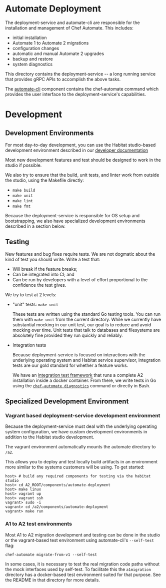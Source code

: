 # Automate Deployment

The deployment-service and automate-cli are responsible for the
installation and management of Chef Automate. This includes:

- initial installation
- Automate 1 to Automate 2 migrations
- configuration changes
- automatic and manual Automate 2 upgrades
- backup and restore
- system diagnostics

This directory contains the deployment-service -- a long running
service that provides gRPC APIs to accomplish the above tasks.

The [automate-cli](../automate-cli) component contains the
chef-automate command which provides the user interface to the
deployment-service's capabilities.

# Development

## Development Environments

For most day-to-day development, you can use the Habitat studio-based
development environment described in our [developer
documentation](../../dev-docs/DEV_ENVIRONMENT)

Most new development features and test should be designed to work in
the studio if possible.

We also try to ensure that the build, unit tests, and linter work from
outside the studio, using the Makefile directly:

- `make build`
- `make unit`
- `make lint`
- `make fmt`

Because the deployment-service is responsible for OS setup and
bootstrapping, we also have specialized development environments
described in a section below.

## Testing

New features and bug fixes require tests. We are not dogmatic about
the kind of test you should write. Write a test that:

- Will break if the feature breaks;
- Can be integrated into CI; and
- Can be run by developers with a level of effort proportional to the
  confidence the test gives.

We try to test at 2 levels:

- "unit" tests: `make unit`

  These tests are written using the standard Go testing tools. You can
  run them with `make unit` from the current directory. While we
  currently have substantial mocking in our unit test, our goal is to
  reduce and avoid mocking over time. Unit tests that talk to
  databases and filesystems are absolutely fine provided they run
  quickly and reliably.

- Integration tests

  Because deployment-service is focused on interactions with the
  underlying operating system and Habitat service supervisor,
  integration tests are our gold standard for whether a feature works.

  We have an [integration test framework](../../integration) that runs a
  complete A2 installation inside a docker container. From there, we
  write tests in Go using the [`chef-automate
  diagnostics`](../automate-cli/pkg/diagnostics) command or directly
  in Bash.

## Specialized Development Environment

### Vagrant based deployment-service development environment

Because the deployment-service must deal with the underlying operating
system configuration, we have custom development environments in
addition to the Habitat studio development.

The vagrant environment automatically mounts the automate directory to
`/a2`.

This allows you to deploy and test locally build artifacts in an
environment more similar to the systems customers will be using. To
get started:

```
host> # build any required components for testing via the habitat studio
host> cd A2_ROOT/components/automate-deployment
host> make linux
host> vagrant up
host> vagrant ssh
vagrant> sudo -i
vagrant> cd /a2/components/automate-deployment
vagrant> make run
```

### A1 to A2 test environments

Most A1 to A2 migration development and testing can be done in the
studio or the vagrant-based test environment using automate-cli's
`--self-test` flag:

```
chef-automate migrate-from-v1 --self-test
```

In some cases, it is necessary to test the real migration code paths
without the mock interfaces used by self-test. To facilitate this the
`a1migration` directory has a docker-based test environment suited for
that purpose. See the README in that directory for more details.
